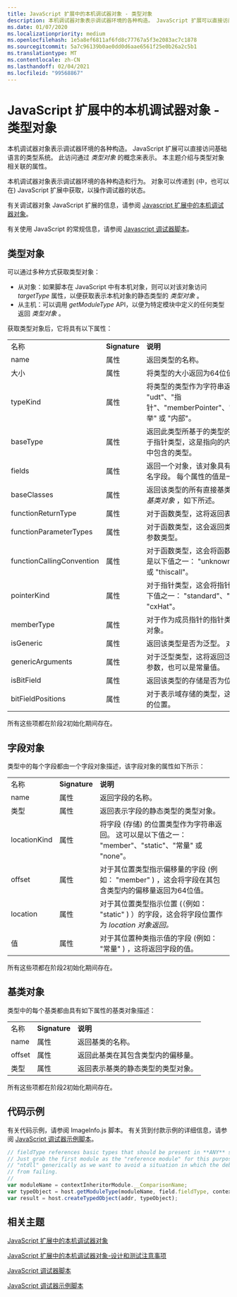```yaml
---
title: JavaScript 扩展中的本机调试器对象 - 类型对象
description: 本机调试器对象表示调试器环境的各种构造。 JavaScript 扩展可以直接访问基础语言的类型系统。 此访问通过类型对象的概念来表示。
ms.date: 01/07/2020
ms.localizationpriority: medium
ms.openlocfilehash: 1e5a8ef6811af6fd8c77767a5f3e2083ac7c1878
ms.sourcegitcommit: 5a7c96139b0ae0dd0d6aae6561f25e0b26a2c5b1
ms.translationtype: MT
ms.contentlocale: zh-CN
ms.lasthandoff: 02/04/2021
ms.locfileid: "99568867"
---
```

# <a name="native-debugger-objects-in-javascript-extensions---type-objects"></a>JavaScript 扩展中的本机调试器对象 - 类型对象

 本机调试器对象表示调试器环境的各种构造。 JavaScript 扩展可以直接访问基础语言的类型系统。 此访问通过 *类型对象* 的概念来表示。 本主题介绍与类型对象相关联的属性。

本机调试器对象表示调试器环境的各种构造和行为。 对象可以传递到 (中，也可以在) JavaScript 扩展中获取，以操作调试器的状态。

有关调试器对象 JavaScript 扩展的信息，请参阅 [Javascript 扩展中的本机调试器对象](native-objects-in-javascript-extensions.md)。

有关使用 JavaScript 的常规信息，请参阅 [Javascript 调试器脚本](javascript-debugger-scripting.md)。

## <a name="type-objects"></a>类型对象

可以通过多种方式获取类型对象：

- 从对象：如果脚本在 JavaScript 中有本机对象，则可以对该对象访问 *targetType* 属性，以便获取表示本机对象的静态类型的 *类型对象* 。
- 从主机：可以调用 *getModuleType* API，以便为特定模块中定义的任何类型返回 *类型对象* 。

获取类型对象后，它将具有以下属性：

<table>
<tr><td>名称</td><td><b>Signature</b></td><td><b>说明</b></td></tr>

<tr><td>name</td><td>属性</td><td>返回类型的名称。</td></tr>

<tr><td>大小</td><td>属性</td><td>将类型的大小返回为64位值。</td></tr>

<tr><td>typeKind</td><td>属性</td><td>将类型的类型作为字符串返回。  这可以是以下值之一： "udt"、"指针"、"memberPointer"、"array"、"function"、"typedef"、"枚举" 或 "内部"。</td></tr>

<tr><td>baseType</td><td>属性</td><td>返回此类型所基于的类型的类型对象。  这不表示 c + + 继承。  对于指针类型，这是指向的内容的类型。  对于数组类型，这是数组中包含的类型。</td></tr>

<tr><td>fields</td><td>属性</td><td>返回一个对象，该对象具有可作为命名属性访问的类型的所有命名字段。  每个属性的值是一个 <i>字段对象</i> ，如下所述。</td></tr>

<tr><td>baseClasses</td><td>属性</td><td>返回该类型的所有直接基类的数组。  数组中的每个对象都是一个 <i>基类对象</i> ，如下所述。</td></tr>

<tr><td>functionReturnType</td><td>属性</td><td>对于函数类型，这将返回表示函数的返回类型的类型对象。</td></tr>

<tr><td>functionParameterTypes</td><td>属性</td><td>对于函数类型，这会返回类型对象的数组，这些对象表示函数的参数类型。</td></tr>

<tr><td>functionCallingConvention</td><td>属性</td><td>对于函数类型，这会将函数的调用约定作为字符串返回。  这可以是以下值之一： "unknown"、"__cdecl"、"fastcall"、"stdcall" 或 "thiscall"。</td></tr>

<tr><td>pointerKind</td><td>属性</td><td>对于指针类型，这会将指针的类型作为字符串返回。  这可以是以下值之一： "standard"、"reference"、"rValueReference" 或 "cxHat"。</td></tr>

<tr><td>memberType</td><td>属性</td><td>对于作为成员指针的指针类型，这将返回表示 member 类的类型对象。</td></tr>

<tr><td>isGeneric</td><td>属性</td><td>返回该类型是否为泛型。  对于模板类型，这将返回 true。</td></tr>

<tr><td>genericArguments</td><td>属性</td><td>对于泛型类型，这将返回泛型参数的数组。  此类参数可以是类型参数，也可以是常量值。</td></tr>

<tr><td>isBitField</td><td>属性</td><td>返回该类型的存储是否为位域。</td></tr>

<tr><td>bitFieldPositions</td><td>属性</td><td>对于表示域存储的类型，这将返回一个位域说明类型，指示位域的位置。</td></tr>

</table>

所有这些项都在阶段2初始化期间存在。

## <a name="field-objects"></a>字段对象

类型中的每个字段都由一个字段对象描述，该字段对象的属性如下所示：

<table>

<tr><td>名称</td><td><b>Signature</b></td><td><b>说明</b></td></tr>

<tr><td>name</td><td>属性</td><td>返回字段的名称。</td></tr>

<tr><td>类型</td><td>属性</td><td>返回表示字段的静态类型的类型对象。</td></tr>

<tr><td>locationKind</td><td>属性</td><td>将字段 (存储) 的位置类型作为字符串返回。  这可以是以下值之一： "member"、"static"、"常量" 或 "none"。</td></tr>

<tr><td>offset</td><td>属性</td><td>对于其位置类型指示偏移量的字段 (例如： "member" ) ，这会将字段在其包含类型内的偏移量返回为64位值。</td></tr>

<tr><td>location</td><td>属性</td><td>对于其位置类型指示位置 (（例如： "static" ) ）的字段，这会将字段位置作为 <i>location 对象返回。</i></td></tr>

<tr><td>值</td><td>属性</td><td>对于其位置种类指示值的字段 (例如： "常量" ) ，这将返回字段的值。</td></tr>

</table>

所有这些项都在阶段2初始化期间存在。

## <a name="base-class-objects"></a>基类对象

类型中的每个基类都由具有如下属性的基类对象描述：

<table>

<tr><td>名称</td><td><b>Signature</b></td><td><b>说明</b></td></tr>

<tr><td>name</td><td>属性</td><td>返回基类的名称。</td></tr>

<tr><td>offset</td><td>属性</td><td>返回此基类在其包含类型内的偏移量。</td></tr>

<tr><td>类型</td><td>属性</td><td>返回表示基类的静态类型的类型对象。</td></tr>

</table>

所有这些项都在阶段2初始化期间存在。

## <a name="code-example"></a>代码示例

有关代码示例，请参阅 ImageInfo.js 脚本。 有关货到付款示例的详细信息，请参阅 [JavaScript 调试器示例脚本](javascript-debugger-example-scripts.md)。

```javascript
// fieldType references basic types that should be present in **ANY** symbolic information.
// Just grab the first module as the "reference module" for this purpose.  We cannot grab
// "ntdll" generically as we want to avoid a situation in which the debugger opens a module (-z ...)
// from failing.
//
var moduleName = contextInheritorModule.__ComparisonName;
var typeObject = host.getModuleType(moduleName, field.fieldType, contextInheritorModule);
var result = host.createTypedObject(addr, typeObject);

```

## <a name="span-idrelated_topicsspanrelated-topics"></a><span id="related_topics"></span>相关主题

[JavaScript 扩展中的本机调试器对象](native-objects-in-javascript-extensions.md)

[JavaScript 扩展中的本机调试器对象-设计和测试注意事项](native-objects-in-javascript-extensions-design-considerations.md)

[JavaScript 调试器脚本](javascript-debugger-scripting.md)

[JavaScript 调试器示例脚本](javascript-debugger-example-scripts.md)
